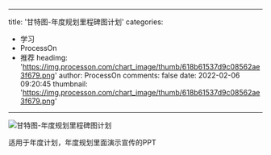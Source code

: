 
---
title: '甘特图-年度规划里程碑图计划'
categories: 
 - 学习
 - ProcessOn
 - 推荐
headimg: 'https://img.processon.com/chart_image/thumb/618b61537d9c08562ae3f679.png'
author: ProcessOn
comments: false
date: 2022-02-06 09:20:45
thumbnail: 'https://img.processon.com/chart_image/thumb/618b61537d9c08562ae3f679.png'
---

<div>   
<img class="thumb" alt="甘特图-年度规划里程碑图计划" src="https://img.processon.com/chart_image/thumb/618b61537d9c08562ae3f679.png" referrerpolicy="no-referrer">
<p>适用于年度计划，年度规划里面演示宣传的PPT</p>  
</div>
            